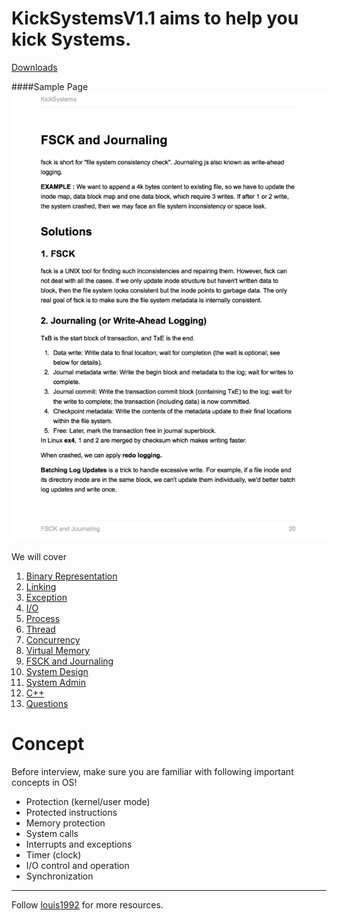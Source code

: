 KickSystems**V1.1** aims to help you kick Systems.
=======

[Downloads](https://www.gitbook.com/download/pdf/book/gzc/kicksystems)

####Sample Page
![](./images/1.png)

We will cover

1. [Binary Representation](./binary_representation.md)
2. [Linking](./linking.md)
3. [Exception](./exception.md)
4. [I/O](./io.md)
5. [Process](./process.md)
6. [Thread](./thread.md)
7. [Concurrency](./concurrency.md)
8. [Virtual Memory](virtual_memory.md)
9. [FSCK and Journaling](./fsck_and_journaling.md)
10. [System Design](./system_design.md)
11. [System Admin](./system_admin.md)
12. [C++](./c++.md)
13. [Questions](./trick.md)


# Concept

Before interview, make sure you are familiar with following important concepts in OS!

* Protection (kernel/user mode)
* Protected instructions
* Memory protection
* System calls
* Interrupts and exceptions
* Timer (clock)
* I/O control and operation
* Synchronization

***
Follow [louis1992](https://github.com/gzc) for more resources.